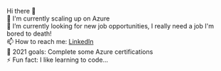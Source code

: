 Hi there 👋  
🌱 I'm currently scaling up on Azure  
🔭 I’m currently looking for new job opportunities, I really need a job I'm bored to death!   
📫 How to reach me: [LinkedIn]((linkedin.com/in/filipe-l-soares"))  
🤔 2021 goals: Complete some Azure certifications   
⚡ Fun fact: I like learning to code...   
